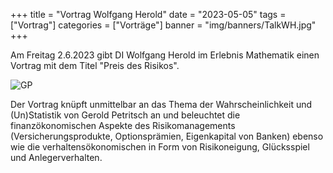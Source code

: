 +++
title = "Vortrag Wolfgang Herold"
date = "2023-05-05"
tags = ["Vortrag"]
categories = ["Vorträge"]
banner = "img/banners/TalkWH.jpg"
+++

Am Freitag 2.6.2023 gibt DI Wolfgang Herold im Erlebnis Mathematik einen Vortrag mit dem Titel "Preis des Risikos".

![GP](/img/banners/TalkWH.jpg)

Der Vortrag knüpft unmittelbar an das Thema der Wahrscheinlichkeit und
(Un)Statistik von Gerold Petritsch an und beleuchtet die finanzökonomischen
Aspekte des Risikomanagements (Versicherungsprodukte, Optionsprämien,
Eigenkapital von Banken) ebenso wie die verhaltensökonomischen in Form
von Risikoneigung, Glücksspiel und Anlegerverhalten.
